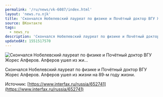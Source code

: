 ```yaml
---
permalink: '/ru/news/vk-6087/index.html'
layout: 'news.ru.njk'
title: 'Скончался Нобелевский лауреат по физике и Почётный доктор ВГУ Жорес Алферов. Алферов ушел из жи'
source: ВКонтакте
tags:
  - news_ru
description: 'Скончался Нобелевский лауреат по физике и Почётный доктор ВГУ Жорес Алферов. Алферов ушел из жи…'
updatedAt: 1551517570
---
```

![Скончался Нобелевский лауреат по физике и Почётный доктор ВГУ Жорес Алферов. Алферов ушел из жи…](https://sun9-53.userapi.com/impf/1DNzleMkuxFOPhY4hkJvvGENmYEUEdDFNS6-Jw/ATJS5n4cwrI.jpg?size=700x467&quality=96&proxy=1&sign=6877e69f29d747a74d7a85f9c45c01fa&c_uniq_tag=TepuI2PUaZrWRvKutV_Tlfor464Oib1UjdkPGUKfMv4&type=album)

Скончался Нобелевский лауреат по физике и Почётный доктор ВГУ Жорес Алферов. Алферов ушел из жизни на 89-м году жизни.

Источник: [https://www.interfax.ru/russia/652741](https://www.interfax.ru/russia/652741)
